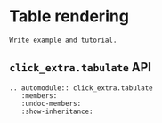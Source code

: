 # Table rendering

```{todo}
Write example and tutorial.
```

## `click_extra.tabulate` API

```{eval-rst}
.. automodule:: click_extra.tabulate
   :members:
   :undoc-members:
   :show-inheritance:
```